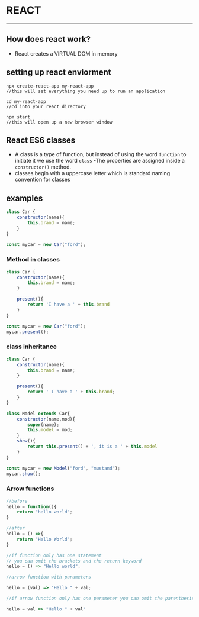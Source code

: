 # REACT
---

## How does react work?
- React creates a VIRTUAL DOM in memory


## setting up react enviorment

```node
npx create-react-app my-react-app
//this will set everything you need up to run an application
```

```node
cd my-react-app
//cd into your react directory
```

```node
npm start
//this will open up a new browser window
```


## React ES6 classes
- A class is a type of function, but instead of using the word `function` to initiate it we use the word `class`
-The properties are assigned inside a `constructor()` method.
- classes begin with a uppercase letter which is standard naming convention for classes

## examples

```js
class Car {
    constructor(name){
        this.brand = name;
    }
}

const mycar = new Car("ford");
```

### Method in classes

```js 
class Car {
    constructor(name){
        this.brand = name;
    }

    present(){
        return 'I have a ' + this.brand
    }
}

const mycar = new Car("ford");
mycar.present();
```

### class inheritance 

```js
class Car {
    constructor(name){
        this.brand = name;
    }

    present(){
        return ' I have a ' + this.brand;
    }
}

class Model extends Car{
    constructor(name,mod){
        super(name);
        this.model = mod;
    }
    show(){
        return this.present() + ', it is a ' + this.model
    }
}

const mycar = new Model("ford", "mustand");
mycar.show();
```

### Arrow functions 

```js
//before 
hello = function(){
    return "hello world";
}

//after
hello = () =>{
    return "Hello World";
}

//if function only has one statement
// you can omit the brackets and the return keyword 
hello = () => "Hello world";

//arrow function with parameters

hello = (val) => "Hello " + val;

//if arrow function only has one parameter you can omit the parenthesis

hello = val => "Hello " + val'
```